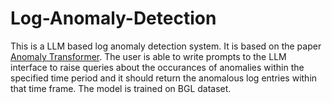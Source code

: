 # Log-Anomaly-Detection
This is a LLM based log anomaly detection system. It is based on the paper [Anomaly Transformer](https://arxiv.org/abs/2110.02642). The user is able to write prompts to the LLM interface to raise queries about the occurances of anomalies within the specified time period and it should return the anomalous log entries within that time frame. The model is trained on BGL dataset.
